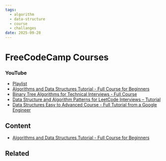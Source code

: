 ```yaml
---
tags:
  - algorithm
  - data-structure
  - course
  - challanges
date: 2025-09-28
---
```

FreeCodeCamp Courses
=========

### YouTube 

* [Playlist](https://www.youtube.com/watch?v=RBSGKlAvoiM&list=PLUzvZMEoR0KvEthotRQR3qoJ5FJxkhvaP)
* [Algorithms and Data Structures Tutorial - Full Course for Beginners](https://www.youtube.com/watch?v=8hly31xKli0)
* [Binary Tree Algorithms for Technical Interviews - Full Course](https://www.youtube.com/watch?v=fAAZixBzIAI&t=1925s)
* [Data Structure and Algorithm Patterns for LeetCode Interviews – Tutorial](https://www.youtube.com/watch?v=Z_c4byLrNBU&t=10s)
* [Data Structures Easy to Advanced Course - Full Tutorial from a Google Engineer](https://www.youtube.com/watch?v=RBSGKlAvoiM)


Content
---------------

* [Algorithms and Data Structures Tutorial - Full Course for Beginners](./100%20AlgorithmAndDAtaStructureForBeginners/Algorithms%20and%20Data%20Structures%20Tutorial%20-%20Full%20Course%20for%20Beginners.md)


Related
----------------------------


